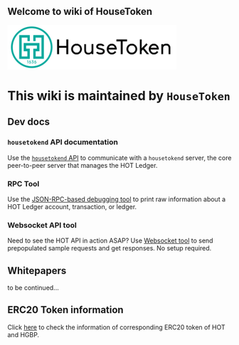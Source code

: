 ## Welcome to wiki of HouseToken

<img src="/assets/images/logo.svg" alt="logo" height="100"/>

# This wiki is maintained by `HouseToken`
## Dev docs

### `housetokend` API documentation

Use the [`housetokend` API](https://dev.hotwallet.tech) to communicate with a `housetokend` server, the core peer-to-peer server that manages the HOT Ledger.

### RPC Tool

Use the [JSON-RPC-based debugging tool](https://dev.hotwallet.tech/hot-ledger-rpc-tool.html) to print raw information about a HOT Ledger account, transaction, or ledger.

### Websocket API tool

Need to see the HOT API in action ASAP? Use [Websocket tool](https://dev.hotwallet.tech/websocket-api-tool.html) to send prepopulated sample requests and get responses. No setup required.

## Whitepapers

to be continued...

## ERC20 Token information

Click [here](/erc20/erc20) to check the information of corresponding ERC20 token of HOT and HGBP.

